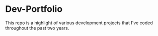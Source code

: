 # Dev-Portfolio
This repo is a highlight of various development projects that I've coded throughout the past two years.
